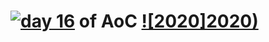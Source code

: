 # [![day 16](16)](https://adventofcode.com/2020/day/16) of AoC [![2020]2020)](https://adventofcode.com/2020)

